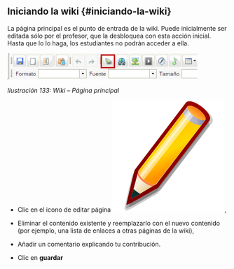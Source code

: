 ## Iniciando la wiki {#iniciando-la-wiki}

La página principal es el punto de entrada de la wiki. Puede inicialmente ser editada sólo por el profesor, que la desbloquea con esta acción inicial. Hasta que lo lo haga, los estudiantes no podrán acceder a ella.

![](../assets/graficos112.png)

*Ilustración 133: Wiki – Página principal*

*   Clic en el icono de editar página <img src="../assets/graphics209.svg" />,

*   Eliminar el contenido existente y reemplazarlo con el nuevo contenido (por ejemplo, una lista de enlaces a otras páginas de la wiki),

*   Añadir un comentario explicando tu contribución.

*   Clic en **guardar**